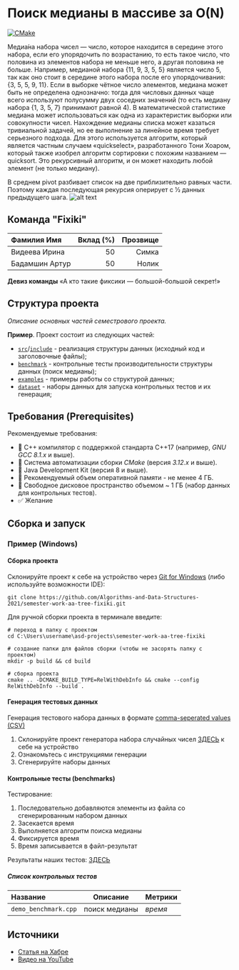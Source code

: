 # Поиск медианы в массиве за O(N)

[![CMake](https://github.com/Algorithms-and-Data-Structures-2021/semester-work-median/actions/workflows/cmake.yml/badge.svg)](https://github.com/Algorithms-and-Data-Structures-2021/semester-work-median/actions/workflows/cmake.yml)

  Медиа́на набора чисел — число, которое находится в середине этого набора, если его упорядочить по возрастанию, то есть такое число, что половина из элементов набора не меньше него, а другая половина не больше.
	Например, медианой набора {11, 9, 3, 5, 5} является число 5, так как оно стоит в середине этого набора после его упорядочивания: {3, 5, 5, 9, 11}. Если в выборке чётное число элементов, медиана может быть не определена однозначно: тогда для числовых данных чаще всего используют полусумму двух соседних значений (то есть медиану набора {1, 3, 5, 7} принимают равной 4). В математической статистике медиана может использоваться как одна из характеристик выборки или совокупности чисел.
	Нахождение медианы списка может казаться тривиальной задачей, но ее выполнение за линейное время требует серьезного подхода. Для этого используется алгоритм, который является частным случаем «quickselect», разработанного Тони Хоаром, который также изобрел алгоритм сортировки с похожим названием — quicksort. Это рекурсивный алгоритм, и он может находить любой элемент (не только медиану).

  В среднем pivot разбивает список на две приблизительно равных части. Поэтому каждая последующая рекурсия оперирует с 1⁄2 данных предыдущего шага.
  ![alt text](https://lh5.googleusercontent.com/JSoLLSqoyJxcdk-eR_b-yt5UCy1KwF_v4lXVRM-BvsLaB9xv1yx_erqOOWaF37aYBBL3kh6kNggtG_qjmInfxNttzPWs6V6aTQZA7rAqo6yVonlV6EW4Bv4ZKXqfZah6GzFJn-_9)


## Команда "Fixiki"

| Фамилия Имя    | Вклад (%) | Прозвище              |
| :---           |   ---:    |  ---:                 |
| Видеева Ирина  | 50        |  Симка                |
| Бадамшин Артур | 50        |  Нолик                |

**Девиз команды**
«А кто такие фиксики — большой-большой секрет!»

## Структура проекта

_Описание основных частей семестрового проекта._

**Пример**. Проект состоит из следующих частей:

- [`src`](src)/[`include`](include) - реализация структуры данных (исходный код и заголовочные файлы);
- [`benchmark`](benchmark) - контрольные тесты производительности структуры данных (поиск медианы);
- [`examples`](examples) - примеры работы со структурой данных;
- [`dataset`](dataset) - наборы данных для запуска контрольных тестов и их генерация;

## Требования (Prerequisites)

Рекомендуемые требования:

- :black_square_button: С++ компилятор c поддержкой стандарта C++17 (например, _GNU GCC 8.1.x_ и выше).
- :black_square_button: Система автоматизации сборки _CMake_ (версия _3.12.x_ и выше).
- :black_square_button: Java Development Kit (версия 8 и выше).
- :black_square_button: Рекомендуемый объем оперативной памяти - не менее 4 ГБ.
- :black_square_button: Свободное дисковое пространство объемом ~ 1 ГБ (набор данных для контрольных тестов).
- :white_check_mark: Желание

## Сборка и запуск

### Пример (Windows)

#### Сборка проекта

Склонируйте проект к себе на устройство через [Git for Windows](https://gitforwindows.org/) (либо используйте
возможности IDE):

```shell
git clone https://github.com/Algorithms-and-Data-Structures-2021/semester-work-aa-tree-fixiki.git
```

Для ручной сборки проекта в терминале введите:

```shell
# переход в папку с проектом
cd C:\Users\username\asd-projects\semester-work-aa-tree-fixiki

# создание папки для файлов сборки (чтобы не засорять папку с проектом) 
mkdir -p build && cd build 

# сборка проекта
cmake .. -DCMAKE_BUILD_TYPE=RelWithDebInfo && cmake --config RelWithDebInfo --build . 
```

#### Генерация тестовых данных

Генерация тестового набора данных в
формате [comma-seperated values (CSV)](https://en.wikipedia.org/wiki/Comma-separated_values)

1) Склонируйте проект генератора набора случайных чисел [ЗДЕСЬ](https://github.com/rthoor/generation.git) к себе на устройство 
2) Ознакомьтесь с инструкциями генерации
3) Сгенерируйте наборы данных

#### Контрольные тесты (benchmarks)

Тестирование:
1) Последовательно добавляются элементы из файла со сгенерированным набором данных
2) Засекается время
3) Выполняется алгоритм поиска медианы
4) Фиксируется время
5) Время записывается в файл-результат

Результаты наших тестов:
[ЗДЕСЬ](https://drive.google.com/drive/folders/1rFm2efkkVMAexTKysEGn6NOiWKzQiQfR?usp=sharing)

##### Список контрольных тестов

| Название                  | Описание                                | Метрики         |
| :---                      | ---                                     | :---            |
| `demo_benchmark.cpp` | поиск медианы                  | _время_         |


## Источники
- [Статья на Хабре](https://habr.com/ru/post/346930/)
- [Видео на YouTube](https://www.youtube.com/watch?v=sNtu2oGDRvU)
